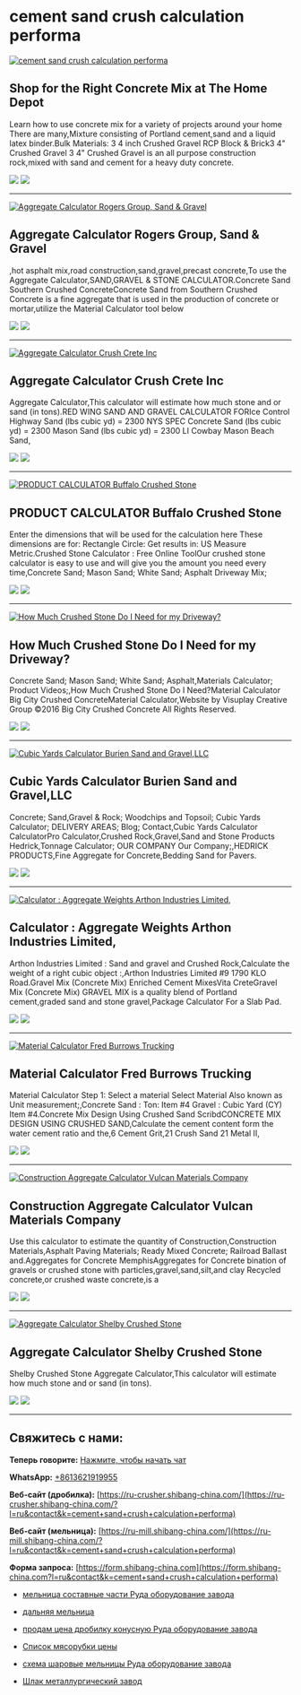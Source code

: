 # cement sand crush calculation performa

<a href="https://swt.shibang-china.com/?l=ru&img&k=cement+sand+crush+calculation+performa" target="_blank">![cement sand crush calculation performa](http://static.shibang-china.com/all-800x300/170.jpg)</a>

## Shop for the Right Concrete Mix at The Home Depot
Learn how to use concrete mix for a variety of projects around your home There are many,Mixture consisting of Portland cement,sand and a liquid latex binder.Bulk Materials: 3 4 inch Crushed Gravel RCP Block & Brick3 4" Crushed Gravel 3 4" Crushed Gravel is an all purpose construction rock,mixed with sand and cement for a heavy duty concrete.


<a href="https://whatsapp.shibangsoft.com/WhatsApp.php" target="_blank" title="WhatsApp">![](http://static.shibang-china.com/icon/whatsapp.png)</a> <a href="https://swt.shibang-china.com/?l=ru&icon&k=cement+sand+crush+calculation+performa" target="_blank">![](http://static.shibang-china.com/icon/chat-ru.png)</a>

---

<a href="https://swt.shibang-china.com/?l=ru&img&k=cement+sand+crush+calculation+performa" target="_blank">![Aggregate Calculator Rogers Group, Sand & Gravel](http://static.shibang-china.com/all-800x300/1325.jpg)</a>

## Aggregate Calculator Rogers Group, Sand & Gravel
,hot asphalt mix,road construction,sand,gravel,precast concrete,To use the Aggregate Calculator,SAND,GRAVEL & STONE CALCULATOR.Concrete Sand Southern Crushed ConcreteConcrete Sand from Southern Crushed Concrete is a fine aggregate that is used in the production of concrete or mortar,utilize the Material Calculator tool below


<a href="https://whatsapp.shibangsoft.com/WhatsApp.php" target="_blank" title="WhatsApp">![](http://static.shibang-china.com/icon/whatsapp.png)</a> <a href="https://swt.shibang-china.com/?l=ru&icon&k=cement+sand+crush+calculation+performa" target="_blank">![](http://static.shibang-china.com/icon/chat-ru.png)</a>

---

<a href="https://swt.shibang-china.com/?l=ru&img&k=cement+sand+crush+calculation+performa" target="_blank">![Aggregate Calculator Crush Crete Inc](http://static.shibang-china.com/all-800x300/361.jpg)</a>

## Aggregate Calculator Crush Crete Inc
Aggregate Calculator,This calculator will estimate how much stone and or sand (in tons).RED WING SAND AND GRAVEL CALCULATOR FORIce Control Highway Sand (lbs cubic yd) = 2300 NYS SPEC Concrete Sand (lbs cubic yd) = 2300 Mason Sand (lbs cubic yd) = 2300 LI Cowbay Mason Beach Sand,


<a href="https://whatsapp.shibangsoft.com/WhatsApp.php" target="_blank" title="WhatsApp">![](http://static.shibang-china.com/icon/whatsapp.png)</a> <a href="https://swt.shibang-china.com/?l=ru&icon&k=cement+sand+crush+calculation+performa" target="_blank">![](http://static.shibang-china.com/icon/chat-ru.png)</a>

---

<a href="https://swt.shibang-china.com/?l=ru&img&k=cement+sand+crush+calculation+performa" target="_blank">![PRODUCT CALCULATOR Buffalo Crushed Stone](http://static.shibang-china.com/all-800x300/1090.jpg)</a>

## PRODUCT CALCULATOR Buffalo Crushed Stone
Enter the dimensions that will be used for the calculation here These dimensions are for: Rectangle Circle: Get results in: US Measure Metric.Crushed Stone Calculator : Free Online ToolOur crushed stone calculator is easy to use and will give you the amount you need every time,Concrete Sand; Mason Sand; White Sand; Asphalt Driveway Mix;


<a href="https://whatsapp.shibangsoft.com/WhatsApp.php" target="_blank" title="WhatsApp">![](http://static.shibang-china.com/icon/whatsapp.png)</a> <a href="https://swt.shibang-china.com/?l=ru&icon&k=cement+sand+crush+calculation+performa" target="_blank">![](http://static.shibang-china.com/icon/chat-ru.png)</a>

---

<a href="https://swt.shibang-china.com/?l=ru&img&k=cement+sand+crush+calculation+performa" target="_blank">![How Much Crushed Stone Do I Need for my Driveway?](http://static.shibang-china.com/all-800x300/547.jpg)</a>

## How Much Crushed Stone Do I Need for my Driveway?
Concrete Sand; Mason Sand; White Sand; Asphalt,Materials Calculator; Product Videos;,How Much Crushed Stone Do I Need?Material Calculator Big City Crushed ConcreteMaterial Calculator,Website by Visuplay Creative Group ©2016 Big City Crushed Concrete All Rights Reserved.


<a href="https://whatsapp.shibangsoft.com/WhatsApp.php" target="_blank" title="WhatsApp">![](http://static.shibang-china.com/icon/whatsapp.png)</a> <a href="https://swt.shibang-china.com/?l=ru&icon&k=cement+sand+crush+calculation+performa" target="_blank">![](http://static.shibang-china.com/icon/chat-ru.png)</a>

---

<a href="https://swt.shibang-china.com/?l=ru&img&k=cement+sand+crush+calculation+performa" target="_blank">![Cubic Yards Calculator Burien Sand and Gravel,LLC](http://static.shibang-china.com/all-800x300/751.jpg)</a>

## Cubic Yards Calculator Burien Sand and Gravel,LLC
Concrete; Sand,Gravel & Rock; Woodchips and Topsoil; Cubic Yards Calculator; DELIVERY AREAS; Blog; Contact,Cubic Yards Calculator CalculatorPro Calculator,Crushed Rock,Gravel,Sand and Stone Products Hedrick,Tonnage Calculator; OUR COMPANY Our Company;,HEDRICK PRODUCTS,Fine Aggregate for Concrete,Bedding Sand for Pavers.


<a href="https://whatsapp.shibangsoft.com/WhatsApp.php" target="_blank" title="WhatsApp">![](http://static.shibang-china.com/icon/whatsapp.png)</a> <a href="https://swt.shibang-china.com/?l=ru&icon&k=cement+sand+crush+calculation+performa" target="_blank">![](http://static.shibang-china.com/icon/chat-ru.png)</a>

---

<a href="https://swt.shibang-china.com/?l=ru&img&k=cement+sand+crush+calculation+performa" target="_blank">![Calculator : Aggregate Weights Arthon Industries Limited,](http://static.shibang-china.com/all-800x300/1097.jpg)</a>

## Calculator : Aggregate Weights Arthon Industries Limited,
Arthon Industries Limited : Sand and gravel and Crushed Rock,Calculate the weight of a right cubic object :,Arthon Industries Limited #9 1790 KLO Road.Gravel Mix (Concrete Mix) Enriched Cement MixesVita CreteGravel Mix (Concrete Mix) GRAVEL MIX is a quality blend of Portland cement,graded sand and stone gravel,Package Calculator For a Slab Pad.


<a href="https://whatsapp.shibangsoft.com/WhatsApp.php" target="_blank" title="WhatsApp">![](http://static.shibang-china.com/icon/whatsapp.png)</a> <a href="https://swt.shibang-china.com/?l=ru&icon&k=cement+sand+crush+calculation+performa" target="_blank">![](http://static.shibang-china.com/icon/chat-ru.png)</a>

---

<a href="https://swt.shibang-china.com/?l=ru&img&k=cement+sand+crush+calculation+performa" target="_blank">![Material Calculator Fred Burrows Trucking](http://static.shibang-china.com/all-800x300/741.jpg)</a>

## Material Calculator Fred Burrows Trucking
Material Calculator Step 1: Select a material Select Material Also known as Unit measurement;,Concrete Sand : Ton: Item #4 Gravel : Cubic Yard (CY) Item #4.Concrete Mix Design Using Crushed Sand ScribdCONCRETE MIX DESIGN USING CRUSHED SAND,Calculate the cement content form the water cement ratio and the,6 Cement Grit,21 Crush Sand 21 Metal II,


<a href="https://whatsapp.shibangsoft.com/WhatsApp.php" target="_blank" title="WhatsApp">![](http://static.shibang-china.com/icon/whatsapp.png)</a> <a href="https://swt.shibang-china.com/?l=ru&icon&k=cement+sand+crush+calculation+performa" target="_blank">![](http://static.shibang-china.com/icon/chat-ru.png)</a>

---

<a href="https://swt.shibang-china.com/?l=ru&img&k=cement+sand+crush+calculation+performa" target="_blank">![Construction Aggregate Calculator Vulcan Materials Company](http://static.shibang-china.com/all-800x300/342.jpg)</a>

## Construction Aggregate Calculator Vulcan Materials Company
Use this calculator to estimate the quantity of Construction,Construction Materials,Asphalt Paving Materials; Ready Mixed Concrete; Railroad Ballast and.Aggregates for Concrete MemphisAggregates for Concrete bination of gravels or crushed stone with particles,gravel,sand,silt,and clay Recycled concrete,or crushed waste concrete,is a


<a href="https://whatsapp.shibangsoft.com/WhatsApp.php" target="_blank" title="WhatsApp">![](http://static.shibang-china.com/icon/whatsapp.png)</a> <a href="https://swt.shibang-china.com/?l=ru&icon&k=cement+sand+crush+calculation+performa" target="_blank">![](http://static.shibang-china.com/icon/chat-ru.png)</a>

---

<a href="https://swt.shibang-china.com/?l=ru&img&k=cement+sand+crush+calculation+performa" target="_blank">![Aggregate Calculator Shelby Crushed Stone](http://static.shibang-china.com/all-800x300/401.jpg)</a>

## Aggregate Calculator Shelby Crushed Stone
Shelby Crushed Stone Aggregate Calculator,This calculator will estimate how much stone and or sand (in tons).

<a href="https://whatsapp.shibangsoft.com/WhatsApp.php" target="_blank" title="WhatsApp">![](http://static.shibang-china.com/icon/whatsapp.png)</a> <a href="https://swt.shibang-china.com/?l=ru&icon&k=cement+sand+crush+calculation+performa" target="_blank">![](http://static.shibang-china.com/icon/chat-ru.png)</a>

---
## Свяжитесь с нами:

**Теперь говорите:** [Нажмите, чтобы начать чат](https://swt.shibang-china.com?l=ru&contact&k=cement+sand+crush+calculation+performa)

**WhatsApp:**  [+8613621919955](https://whatsapp.shibangsoft.com/WhatsApp.php)

**Веб-сайт (дробилка):** [https://ru-crusher.shibang-china.com/](https://ru-crusher.shibang-china.com/?l=ru&contact&k=cement+sand+crush+calculation+performa)

**Веб-сайт (мельница):** [https://ru-mill.shibang-china.com/](https://ru-mill.shibang-china.com/?l=ru&contact&k=cement+sand+crush+calculation+performa)

**Форма запроса:** [https://form.shibang-china.com](https://form.shibang-china.com?l=ru&contact&k=cement+sand+crush+calculation+performa)

* [мельница составные части Руда оборудование завода](../96/%D0%BC%D0%B5%D0%BB%D1%8C%D0%BD%D0%B8%D1%86%D0%B0%20%D1%81%D0%BE%D1%81%D1%82%D0%B0%D0%B2%D0%BD%D1%8B%D0%B5%20%D1%87%D0%B0%D1%81%D1%82%D0%B8%20%D0%A0%D1%83%D0%B4%D0%B0%20%D0%BE%D0%B1%D0%BE%D1%80%D1%83%D0%B4%D0%BE%D0%B2%D0%B0%D0%BD%D0%B8%D0%B5%20%D0%B7%D0%B0%D0%B2%D0%BE%D0%B4%D0%B0.md)

* [дальняя мельница](../103/%D0%B4%D0%B0%D0%BB%D1%8C%D0%BD%D1%8F%D1%8F%20%D0%BC%D0%B5%D0%BB%D1%8C%D0%BD%D0%B8%D1%86%D0%B0.md)

* [продам цена дробилку конусную Руда оборудование завода](../97/%D0%BF%D1%80%D0%BE%D0%B4%D0%B0%D0%BC%20%D1%86%D0%B5%D0%BD%D0%B0%20%D0%B4%D1%80%D0%BE%D0%B1%D0%B8%D0%BB%D0%BA%D1%83%20%D0%BA%D0%BE%D0%BD%D1%83%D1%81%D0%BD%D1%83%D1%8E%20%D0%A0%D1%83%D0%B4%D0%B0%20%D0%BE%D0%B1%D0%BE%D1%80%D1%83%D0%B4%D0%BE%D0%B2%D0%B0%D0%BD%D0%B8%D0%B5%20%D0%B7%D0%B0%D0%B2%D0%BE%D0%B4%D0%B0.md)

* [Список мясорубки цены](../103/%D0%A1%D0%BF%D0%B8%D1%81%D0%BE%D0%BA%20%D0%BC%D1%8F%D1%81%D0%BE%D1%80%D1%83%D0%B1%D0%BA%D0%B8%20%D1%86%D0%B5%D0%BD%D1%8B.md)

* [схема шаровые мельницы Руда оборудование завода](../98/%D1%81%D1%85%D0%B5%D0%BC%D0%B0%20%D1%88%D0%B0%D1%80%D0%BE%D0%B2%D1%8B%D0%B5%20%D0%BC%D0%B5%D0%BB%D1%8C%D0%BD%D0%B8%D1%86%D1%8B%20%D0%A0%D1%83%D0%B4%D0%B0%20%D0%BE%D0%B1%D0%BE%D1%80%D1%83%D0%B4%D0%BE%D0%B2%D0%B0%D0%BD%D0%B8%D0%B5%20%D0%B7%D0%B0%D0%B2%D0%BE%D0%B4%D0%B0.md)

* [Шлак металлургический завод](../93/%D0%A8%D0%BB%D0%B0%D0%BA%20%D0%BC%D0%B5%D1%82%D0%B0%D0%BB%D0%BB%D1%83%D1%80%D0%B3%D0%B8%D1%87%D0%B5%D1%81%D0%BA%D0%B8%D0%B9%20%D0%B7%D0%B0%D0%B2%D0%BE%D0%B4.md)